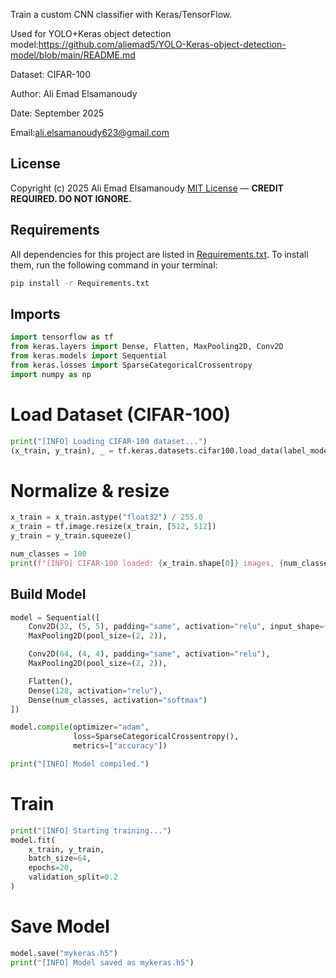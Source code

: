 
Train a custom CNN classifier with Keras/TensorFlow.

Used for YOLO+Keras object detection model:https://github.com/aliemad5/YOLO-Keras-object-detection-model/blob/main/README.md

Dataset: CIFAR-100 

Author: Ali Emad Elsamanoudy

Date: September 2025

Email:ali.elsamanoudy623@gmail.com

## License
Copyright (c) 2025 Ali Emad Elsamanoudy
[MIT License](./LICENSE) — **CREDIT REQUIRED. DO NOT IGNORE.**

## Requirements
All dependencies for this project are listed in [Requirements.txt](Requirements.txt).
To install them, run the following command in your terminal:
```bash
pip install -r Requirements.txt
```
## Imports
```python
import tensorflow as tf
from keras.layers import Dense, Flatten, MaxPooling2D, Conv2D
from keras.models import Sequential
from keras.losses import SparseCategoricalCrossentropy
import numpy as np
```

# Load Dataset (CIFAR-100)

```python
print("[INFO] Loading CIFAR-100 dataset...")
(x_train, y_train), _ = tf.keras.datasets.cifar100.load_data(label_mode="fine")
```
# Normalize & resize
```python
x_train = x_train.astype("float32") / 255.0
x_train = tf.image.resize(x_train, [512, 512])
y_train = y_train.squeeze()

num_classes = 100
print(f"[INFO] CIFAR-100 loaded: {x_train.shape[0]} images, {num_classes} classes")
```

## Build Model

```python
model = Sequential([
    Conv2D(32, (5, 5), padding="same", activation="relu", input_shape=(512, 512, 3)),
    MaxPooling2D(pool_size=(2, 2)),

    Conv2D(64, (4, 4), padding="same", activation="relu"),
    MaxPooling2D(pool_size=(2, 2)),

    Flatten(),
    Dense(128, activation="relu"),
    Dense(num_classes, activation="softmax")
])

model.compile(optimizer="adam",
              loss=SparseCategoricalCrossentropy(),
              metrics=["accuracy"])

print("[INFO] Model compiled.")
```

# Train

```python
print("[INFO] Starting training...")
model.fit(
    x_train, y_train,
    batch_size=64,
    epochs=20,
    validation_split=0.2
)
```

# Save Model

```python
model.save("mykeras.h5")
print("[INFO] Model saved as mykeras.h5")
```
